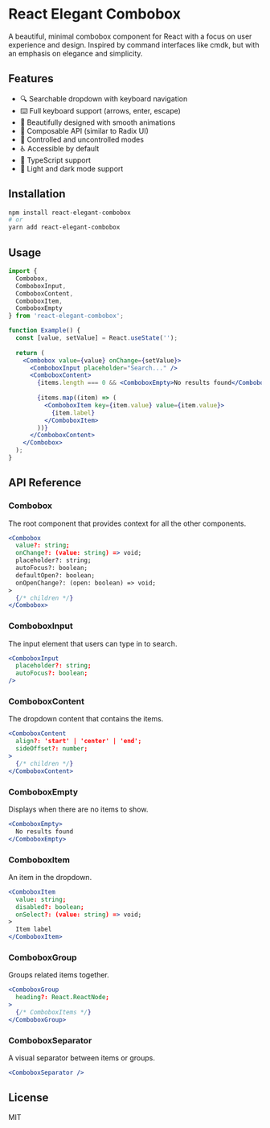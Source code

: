 
# React Elegant Combobox

A beautiful, minimal combobox component for React with a focus on user experience and design. Inspired by command interfaces like cmdk, but with an emphasis on elegance and simplicity.

## Features

- 🔍 Searchable dropdown with keyboard navigation
- ⌨️ Full keyboard support (arrows, enter, escape)
- 🎨 Beautifully designed with smooth animations
- 🧩 Composable API (similar to Radix UI)
- 🔄 Controlled and uncontrolled modes
- ♿ Accessible by default
- 🎯 TypeScript support
- 🌙 Light and dark mode support

## Installation

```bash
npm install react-elegant-combobox
# or
yarn add react-elegant-combobox
```

## Usage

```jsx
import { 
  Combobox,
  ComboboxInput,
  ComboboxContent,
  ComboboxItem,
  ComboboxEmpty
} from 'react-elegant-combobox';

function Example() {
  const [value, setValue] = React.useState('');
  
  return (
    <Combobox value={value} onChange={setValue}>
      <ComboboxInput placeholder="Search..." />
      <ComboboxContent>
        {items.length === 0 && <ComboboxEmpty>No results found</ComboboxEmpty>}
        
        {items.map((item) => (
          <ComboboxItem key={item.value} value={item.value}>
            {item.label}
          </ComboboxItem>
        ))}
      </ComboboxContent>
    </Combobox>
  );
}
```

## API Reference

### Combobox

The root component that provides context for all the other components.

```jsx
<Combobox
  value?: string;
  onChange?: (value: string) => void;
  placeholder?: string;
  autoFocus?: boolean;
  defaultOpen?: boolean;
  onOpenChange?: (open: boolean) => void;
>
  {/* children */}
</Combobox>
```

### ComboboxInput

The input element that users can type in to search.

```jsx
<ComboboxInput
  placeholder?: string;
  autoFocus?: boolean;
/>
```

### ComboboxContent

The dropdown content that contains the items.

```jsx
<ComboboxContent
  align?: 'start' | 'center' | 'end';
  sideOffset?: number;
>
  {/* children */}
</ComboboxContent>
```

### ComboboxEmpty

Displays when there are no items to show.

```jsx
<ComboboxEmpty>
  No results found
</ComboboxEmpty>
```

### ComboboxItem

An item in the dropdown.

```jsx
<ComboboxItem
  value: string;
  disabled?: boolean;
  onSelect?: (value: string) => void;
>
  Item label
</ComboboxItem>
```

### ComboboxGroup

Groups related items together.

```jsx
<ComboboxGroup
  heading?: React.ReactNode;
>
  {/* ComboboxItems */}
</ComboboxGroup>
```

### ComboboxSeparator

A visual separator between items or groups.

```jsx
<ComboboxSeparator />
```

## License

MIT
